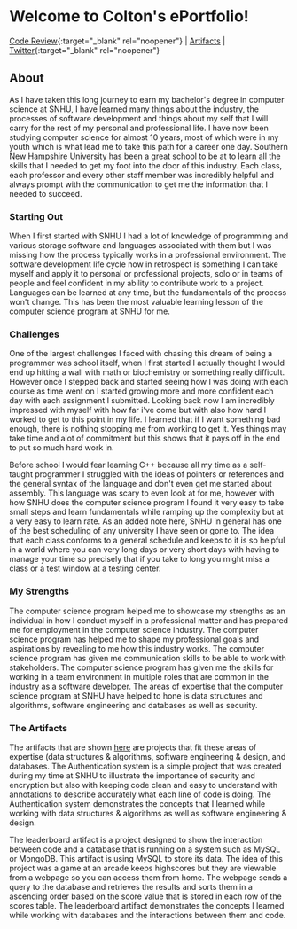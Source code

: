 
# Welcome to Colton's ePortfolio!

[Code Review](https://www.youtube.com/watch?v=kwWbbS4lTBk){:target="_blank" rel="noopener"} | [Artifacts](https://coltonthompson.github.io/artifacts) | [Twitter](https://twitter.com/ColtonMThompson){:target="_blank" rel="noopener"}

## About

As I have taken this long journey to earn my bachelor's degree in computer science at SNHU, I have learned many things about the industry, the processes of software development and things about my self that I will carry for the rest of my personal and professional life. I have now been studying computer science for almost 10 years, most of which were in my youth which is what lead me to take this path for a career one day. Southern New Hampshire University has been a great school to be at to learn all the skills that I needed to get my foot into the door of this industry. Each class, each professor and every other staff member was incredibly helpful and always prompt with the communication to get me the information that I needed to succeed.

### Starting Out

When I first started with SNHU I had a lot of knowledge of programming and various storage software and languages associated with them but I was missing how the process typically works in a professional environment. The software development life cycle now in retrospect is something I can take myself and apply it to personal or professional projects, solo or in teams of people and feel confident in my ability to contribute work to a project. Languages can be learned at any time, but the fundamentals of the process won't change. This has been the most valuable learning lesson of the computer science program at SNHU for me. 

### Challenges

One of the largest challenges I faced with chasing this dream of being a programmer was school itself, when I first started I actually thought I would end up hitting a wall with math or biochemistry or something really difficult. However once I stepped back and started seeing how I was doing with each course as time went on I started growing more and more confident each day with each assignment I submitted. Looking back now I am incredibly impressed with myself with how far i've come but with also how hard I worked to get to this point in my life. I learned that if I want something bad enough, there is nothing stopping me from working to get it. Yes things may take time and alot of commitment but this shows that it pays off in the end to put so much hard work in.

Before school I would fear learning C++ because all my time as a self-taught programmer I struggled with the ideas of pointers or references and the general syntax of the language and don't even get me started about assembly. This language was scary to even look at for me, however with how SNHU does the computer science program I found it very easy to take small steps and learn fundamentals while ramping up the complexity but at a very easy to learn rate. As an added note here, SNHU in general has one of the best scheduling of any university I have seen or gone to. The idea that each class conforms to a general schedule and keeps to it is so helpful in a world where you can very long days or very short days with having to manage your time so precisely that if you take to long you might miss a class or a test window at a testing center.

### My Strengths

The computer science program helped me to showcase my strengths as an individual in how I conduct myself in a professional matter and has prepared me for employment in the computer science industry. The computer science program has helped me to shape my professional goals and aspirations by revealing to me how this industry works. The computer science program has given me communication skills to be able to work with stakeholders. The computer science program has given me the skills for working in a team environment in multiple roles that are common in the industry as a software developer. The areas of expertise that the computer science program at SNHU have helped to hone is data structures and algorithms, software engineering and databases as well as security.

### The Artifacts

The artifacts that are shown [here](https://coltonthompson.github.io/artifacts) are projects that fit these areas of expertise (data structures & algorithms, software engineering & design, and databases. The Authentication system is a simple project that was created during my time at SNHU to illustrate the importance of security and encryption but also with keeping code clean and easy to understand with annotations to describe accurately what each line of code is doing. The Authentication system demonstrates the concepts that I learned while working with data structures & algorithms as well as software engineering & design.

The leaderboard artifact is a project designed to show the interaction between code and a database that is running on a system such as MySQL or MongoDB. This artifact is using MySQL to store its data. The idea of this project was a game at an arcade keeps highscores but they are viewable from a webpage so you can access them from home. The webpage sends a query to the database and retrieves the results and sorts them in a ascending order based on the score value that is stored in each row of the scores table. The leaderboard artifact demonstrates the concepts I learned while working with databases and the interactions between them and code.
